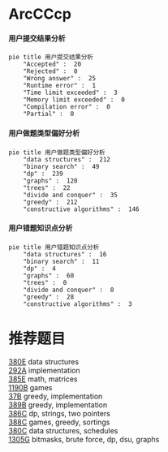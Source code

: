 # ArcCCcp

<!-- tabs:start -->



#### **用户提交结果分析**

```mermaid
pie title 用户提交结果分析
    "Accepted" :  20
    "Rejected" :  0
    "Wrong answer" :  25
    "Runtime error" :  1
    "Time limit exceeded" :  3
    "Memory limit exceeded" :  0
    "Compilation error" :  0
    "Partial" :  0
```

#### **用户做题类型偏好分析**

```mermaid
pie title 用户做题类型偏好分析
    "data structures" :  212
    "binary search" :  49
    "dp" :  239
    "graphs" :  120
    "trees" :  22
    "divide and conquer" :  35
    "greedy" :  212
    "constructive algorithms" :  146
```
#### **用户错题知识点分析**

```mermaid
pie title 用户错题知识点分析
    "data structures" :  16
    "binary search" :  11
    "dp" :  4
    "graphs" :  60
    "trees" :  0
    "divide and conquer" :  0
    "greedy" :  28
    "constructive algorithms" :  3
```



<!-- tabs:end -->
# 推荐题目
[380E](https://codeforces.com/contest/380/problem/E)		data structures		  
[292A](https://codeforces.com/contest/292/problem/A)		implementation		  
[385E](https://codeforces.com/contest/385/problem/E)		math,
                        matrices		  
[1190B](https://codeforces.com/contest/1190/problem/B)		games		  
[37B](https://codeforces.com/contest/37/problem/B)		greedy,
                        implementation		  
[389B](https://codeforces.com/contest/389/problem/B)		greedy,
                        implementation		  
[386C](https://codeforces.com/contest/386/problem/C)		dp,
                        strings,
                        two pointers		  
[388C](https://codeforces.com/contest/388/problem/C)		games,
                        greedy,
                        sortings		  
[380C](https://codeforces.com/contest/380/problem/C)		data structures,
                        schedules		  
[1305G](https://codeforces.com/contest/1305/problem/G)		bitmasks,
                        brute force,
                        dp,
                        dsu,
                        graphs		  
